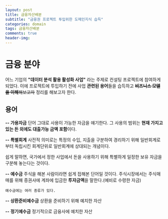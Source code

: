 ```yaml
---  
layout: post  
title: 금융자산배분  
subtitle: "금융권 프로젝트 투입위한 도메인지식 습득"  
categories: domain  
tags: 금융자산배분  
comments: true  
header-img: 
---  
```


#  금융 분야
어느 기업의 **"데이터 분석 활용 활성화 사업"** 라는 주제로 컨설팅 프로젝트에 참여하게 되었다. 
이에 프로젝트에 투입하기 전에 사업 **관련된 용어**들을 습득하고 ~~**비즈니스 모델을 이해**해보고자~~ 정리를 해보고자 한다.

## 용어
**-- 가용자금**
단어 그대로 사용이 가능한 자금을 얘기한다. 그 사용의 범위는 **현재 가지고 있는 돈 외에도 대출가능 금액 포함**이다.

**-- 특별회계**
사전적 의미로는 특정의 수입, 지출을 구분하여 경리하기 위해 일반회계로부터 독립시킨 회계단위로 일반회계에 상대되는 개념이다.

쉽게 말하면, 국가에서 정한 사업에서 돈을 사용하기 위해 특별하게 일정한 보유 자금을 구분해 놓는다는 것이다.

**-- 예수금**
	주식을 해본 사람이라면 쉽게 접해본 단어일 것이다.
	주식시장에서는 주식매매를 위해 증권사에 계좌에 입금한 **투자금액**을 말한다.(예비로 수령한 자금)
	
	예수금에는 여러 종류가 있다.

**-- 상환준비예수금**
상환을 준비하기 위해 예치한 자산

**-- 정기예수금**
정기적으로 금융사에 예치한 자산

